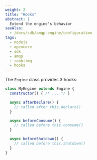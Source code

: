 ```yaml
---
weight: 2
title: "Hooks"
abstract: |
  Extend the engine's behavior
seeAlso:
  - /docs/sdk/amqp-engine/configuration
tags:
  - nodejs
  - opencore
  - sdk
  - amqp
  - rabbitmq
  - hooks
---
```


The `Engine` class provides 3 hooks:

```javascript
class MyEngine extends Engine {
  constructor() { /* ... */ }

  async afterDeclare() {
    // called after this.declare()
  }

  async beforeConsume() {
    // called before this.consume()
  }

  async beforeShutdown() {
    // called before this.shutdown()
  }
}
```

